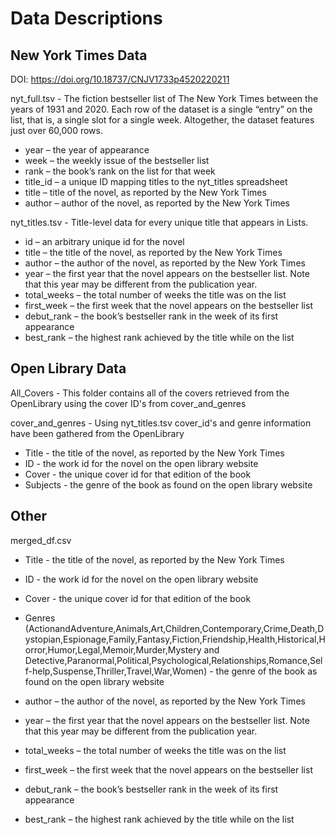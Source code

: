 # Data Descriptions 
## New York Times Data
DOI: https://doi.org/10.18737/CNJV1733p4520220211

nyt_full.tsv - The fiction bestseller list of The New York Times between the years of 1931 and 2020. Each row of the dataset is a single “entry” on the list, that is, a single slot for a single week. Altogether, the dataset features just over 60,000 rows.

* year – the year of appearance
* week – the weekly issue of the bestseller list
* rank – the book’s rank on the list for that week
* title_id – a unique ID mapping titles to the nyt_titles spreadsheet
* title – title of the novel, as reported by the New York Times
* author – author of the novel, as reported by the New York Times

nyt_titles.tsv - Title-level data for every unique title that appears in Lists.

* id – an arbitrary unique id for the novel
* title – the title of the novel, as reported by the New York Times
* author – the author of the novel, as reported by the New York Times
* year – the first year that the novel appears on the bestseller list. Note that this year may be different from the publication year.
* total_weeks – the total number of weeks the title was on the list
* first_week – the first week that the novel appears on the bestseller list
* debut_rank – the book’s bestseller rank in the week of its first appearance
* best_rank – the highest rank achieved by the title while on the list

## Open Library Data
All_Covers - This folder contains all of the covers retrieved from the OpenLibrary using the cover ID's from cover_and_genres

cover_and_genres - Using nyt_titles.tsv cover_id's and genre information have been gathered from the OpenLibrary
* Title - the title of the novel, as reported by the New York Times
* ID - the work id for the novel on the open library website
* Cover - the unique cover id for that edition of the book
* Subjects - the genre of the book as found on the open library website

## Other
merged_df.csv
* Title - the title of the novel, as reported by the New York Times
* ID - the work id for the novel on the open library website
* Cover - the unique cover id for that edition of the book
* Genres (ActionandAdventure,Animals,Art,Children,Contemporary,Crime,Death,Dystopian,Espionage,Family,Fantasy,Fiction,Friendship,Health,Historical,Horror,Humor,Legal,Memoir,Murder,Mystery and Detective,Paranormal,Political,Psychological,Relationships,Romance,Self-help,Suspense,Thriller,Travel,War,Women) - the genre of the book as found on the open library website

* author – the author of the novel, as reported by the New York Times
* year – the first year that the novel appears on the bestseller list. Note that this year may be different from the publication year.
* total_weeks – the total number of weeks the title was on the list
* first_week – the first week that the novel appears on the bestseller list
* debut_rank – the book’s bestseller rank in the week of its first appearance
* best_rank – the highest rank achieved by the title while on the list

